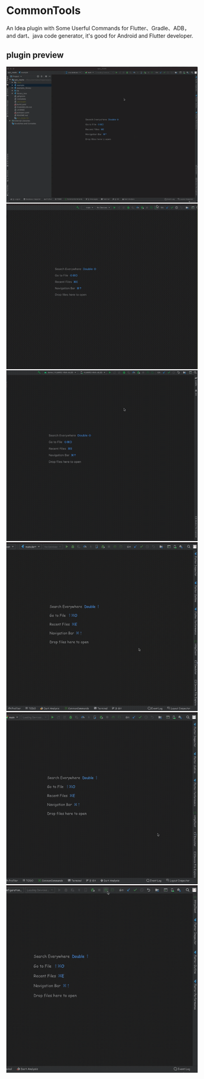 # CommonTools
An Idea plugin with Some Userful Commands for Flutter、Gradle、ADB，and dart、java code generator, it's good for Android and Flutter developer.
## plugin preview

<img src="gif/command.gif">
<img src="gif/request_1.gif">
<img src="gif/request_2.gif">
<img src="gif/import.gif">
<img src="gif/generate.gif">
<img src="gif/git.gif">


